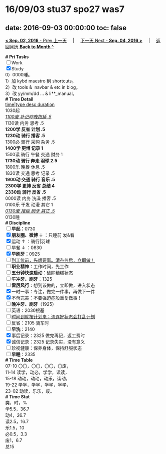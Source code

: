 # 16/09/03 stu37 spo27 was7

date: 2016-09-03 00:00:00
toc: false
---
[**< Sep. 02, 2016** - Prev 上一天](/lifelogs/2016/09/d02.html) &nbsp; &nbsp; | &nbsp; &nbsp; [下一天 Next - **Sep. 04, 2016 >**](/lifelogs/2016/09/d04.html) &nbsp; &nbsp; |  &nbsp; &nbsp; [返回月历 **Back to Month ^**](/lifelogs/2016/09/index.html)
<br/><div><b># Pri Tasks</b></div><div><input type="checkbox"/>Work</div><div><input checked="true" type="checkbox"/>Study</div><div>0）0000睡。</div><div>1）加 kybd maestro 到 shortcuts。</div><div>2）改 tools &amp;  navbar &amp; etc in blog。</div><div>3）改 yy/mm/dd … &amp; li**_manual。</div><div><b># Time Detail</b></div><div><u>time|type desc duration</u></div><div>1030起</div><div><u><i>1100废 补记昨晚拖延 .5</i></u></div><div>1130读 内务 思考 .5</div><div><b>1200学 反省 计划 .5</b></div><div><b>1230动 骑行 播客 .5</b></div><div>1300必 骑行 采购 杂务 .5</div><div><b>1400学 更博 记录 1</b></div><div>1500读 骑行 午餐 交通 财务 1</div><div><b>1730动 骑行 奔走 羽球 2.5</b></div><div>1800乐 晚餐 休息 .5</div><div>1830读 交通 思考 记录 .5</div><div><b>1900动 交通 骑行 音乐 .5</b></div><div><b>2300学 更博 反省 总结 4</b></div><div><b>2330动 骑行 反省 .5</b></div><div>0000读 内务 洗澡 播客 .5</div><div>0100乐 干发 动漫 其它 1</div><div><u><i>0130废 拖延 刷牙 其它 .5</i></u></div><div>0130睡</div><div><b># Discipline</b></div><div><b><input type="checkbox"/></b><b>早起：</b>0730</div><div><b><input checked="true" type="checkbox"/></b><b>朋友圈、微博</b> ↓ ：只睡前 发&amp;看</div><div><input checked="true" type="checkbox"/>运动 ↑ ：骑行|羽球</div><div><input type="checkbox"/>早餐 ↓ ：0830</div><div><b><input checked="true" type="checkbox"/></b><b>早刷牙：</b>0925</div><div><input type="checkbox"/><u>到工位前，先想要事。清杂务后，立即做！</u></div><div><input type="checkbox"/><b>职业精神</b>：工作时间，先工作</div><div><input type="checkbox"/><b>五分钟快速启动</b>：破除糟糕状态</div><div><input type="checkbox"/><b>午冲牙、刷牙</b>：1325</div><div><input type="checkbox"/><b>雷厉风行</b>：想到该做的，立即做，进入状态</div><div><input checked="true" type="checkbox"/>一时一事：专注，做完一件事，再做下一件</div><div><input checked="true" type="checkbox"/>不苛完美：不要强迫症般重复做事！</div><div><b><input type="checkbox"/></b><b>晚冲牙、刷牙</b>（1925）</div><div><input type="checkbox"/>英语：2030根基</div><div><u><input type="checkbox"/></u><u>时间到就按计划来；流连好状态会打乱计划</u></div><div><input type="checkbox"/>反省：2105 骑车时</div><div><input type="checkbox"/><b>早洗</b>：2140</div><div><input checked="true" type="checkbox"/>事后记录：2325 做完再记，返工费时</div><div><input checked="true" type="checkbox"/>诚信记录：2325 记录失实，没有意义</div><div><input type="checkbox"/>珍视健康：保养身体，保持舒服状态</div><div><input type="checkbox"/><b>早睡</b>：2335</div><div><b># Time Table</b></div><div>07-10 〇〇，〇〇，〇〇，〇废，</div><div>11-14 读学，动必，学学，读读，</div><div>15-18 动动，动动，动乐，读动，</div><div>19-22 学学，学学，学学，学学，</div><div>23-02 动读，乐乐，废。</div><div><b># Time Stat</b></div><div>类，时，%</div><div>学5.5，36.7</div><div>动4，26.7</div><div>读2.5，16.7</div><div>乐1.5，10</div><div>必0.5，3.3</div><div>废1，6.7</div><div>总15</div>
